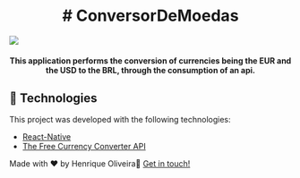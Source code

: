 

<h1 align="center">
    <br>
   # ConversorDeMoedas
</h1>


<img src="https://media.giphy.com/media/f40h1ZeqnXyU4nqcTj/giphy.gif">

<h4 align="center">
This application performs the conversion of currencies being the EUR and the USD to the BRL, through the consumption of an api.
</h4>




## :rocket: Technologies

This project was developed with the following technologies:

-  [React-Native](https://facebook.github.io/react-native/)
-  [The Free Currency Converter API](https://free.currencyconverterapi.com)



Made with ♥ by Henrique Oliveira:wave: [Get in touch!](https://www.linkedin.com/in/henrique-oliveira-8bb192120/)



